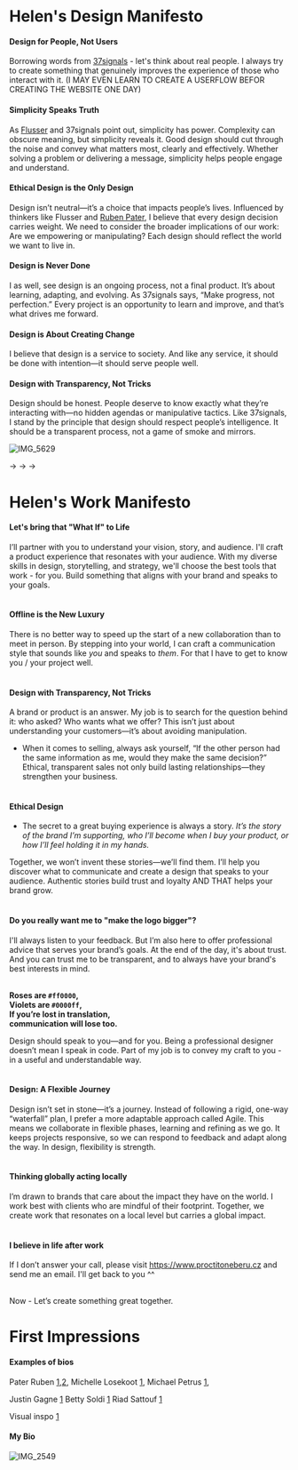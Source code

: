# Helen's Design Manifesto

#### Design for People, Not Users
Borrowing words from [37signals](https://37signals.com) - let's think about real people. I always try to create something that genuinely improves the experience of those who interact with it. (I MAY EVEN LEARN TO CREATE A USERFLOW BEFOR CREATING THE WEBSITE ONE DAY)

#### Simplicity Speaks Truth
As [Flusser](http://thepoliticsofdesign.com](https://seansturm.wordpress.com/2009/10/03/about-the-word-design-by-vilem-flusser/)) and 37signals point out, simplicity has power. Complexity can obscure meaning, but simplicity reveals it. Good design should cut through the noise and convey what matters most, clearly and effectively. Whether solving a problem or delivering a message, simplicity helps people engage and understand.

#### Ethical Design is the Only Design
Design isn’t neutral—it’s a choice that impacts people’s lives. Influenced by thinkers like Flusser and [Ruben Pater](http://thepoliticsofdesign.com), I believe that every design decision carries weight. We need to consider the broader implications of our work: Are we empowering or manipulating? Each design should reflect the world we want to live in.

#### Design is Never Done
I as well, see design is an ongoing process, not a final product. It’s about learning, adapting, and evolving. As 37signals says, “Make progress, not perfection.” Every project is an opportunity to learn and improve, and that’s what drives me forward.

#### Design is About Creating Change
I believe that design is a service to society. And like any service, it should be done with intention—it should serve people well.

#### Design with Transparency, Not Tricks
Design should be honest. People deserve to know exactly what they’re interacting with—no hidden agendas or manipulative tactics. Like 37signals, I stand by the principle that design should respect people’s intelligence. It should be a transparent process, not a game of smoke and mirrors.



![IMG_5629](https://github.com/user-attachments/assets/23a6298c-7ce9-411c-beb9-d01b68d9b2ee)


->
->
->

# Helen's Work Manifesto

#### Let's bring that "What If" to Life
I’ll partner with you to understand your vision, story, and audience. I'll craft a product experience that resonates with your audience. With my diverse skills in design, storytelling, and strategy, we'll choose the best tools that work - for you. Build something that aligns with your brand and speaks to your goals. 
<br>
<br>

#### Offline is the New Luxury
There is no better way to speed up the start of a new collaboration than to meet in person. By stepping into your world, I can craft a communication style that sounds like *you* and speaks to *them*. For that I have to get to know you / your project well. 
<br><br>

#### Design with Transparency, Not Tricks
A brand or product is an answer. My job is to search for the question behind it: who asked? Who wants what we offer? This isn’t just about understanding your customers—it’s about avoiding manipulation. 

* When it comes to selling, always ask yourself, “If the other person had the same information as me, would they make the same decision?” Ethical, transparent sales not only build lasting relationships—they strengthen your business.
<br><br>

#### Ethical Design
* The secret to a great buying experience is always a story. *It’s the story of the brand I’m supporting, who I’ll become when I buy your product, or how I’ll feel holding it in my hands.*

Together, we won’t invent these stories—we’ll find them. I’ll help you discover what to communicate and create a design that speaks to your audience. Authentic stories build trust and loyalty AND THAT helps your brand grow.
<br><br>


#### Do you really want me to "make the logo bigger"? 
I'll always listen to your feedback. But I’m also here to offer professional advice that serves your brand’s goals. At the end of the day, it's about trust. And you can trust me to be transparent, and to always have your brand's best interests in mind.
<br><br>


**Roses are `#ff0000`,<br>**
**Violets are `#0000ff`,<br>**
**If you’re lost in translation,<br>**
**communication will lose too.<br>**

Design should speak to you—and for you. Being a professional designer doesn’t mean I speak in code. Part of my job is to convey my craft to you - in a useful and understandable way. 
<br><br>

#### Design: A Flexible Journey 
Design isn’t set in stone—it’s a journey. Instead of following a rigid, one-way “waterfall” plan, I prefer a more adaptable approach called Agile. This means we collaborate in flexible phases, learning and refining as we go. It keeps projects responsive, so we can respond to feedback and adapt along the way. In design, flexibility is strength.
<br><br>

#### Thinking globally acting locally
I’m drawn to brands that care about the impact they have on the world. I work best with clients who are mindful of their footprint. Together, we create work that resonates on a local level but carries a global impact.
<br><br>

#### I believe in life after work 
If I don’t answer your call, please visit https://www.proctitoneberu.cz and send me an email. I'll get back to you ^^
<br><br>

Now - Let’s create something great together.

# First Impressions

#### Examples of bios
Pater Ruben [1](https://www.untold-stories.net/rubenpater/),[2](https://framerframed.nl/en/mensen/ruben-pater/), Michelle Losekoot [1](https://losekoot.cz), Michael Petrus [1](https://michaelpetrus.com), 

Justin Gagne [1](https://justingagne.design/#contact)
Betty Soldi [1](https://www.bettysoldi.com)
Riad Sattouf [1](https://www.riadsattouf.com/en/products/biographie)

Visual inspo [1](https://manifesto.itsoffbrand.com)

#### My Bio
![IMG_2549](https://github.com/user-attachments/assets/9bcd9df5-45c7-43d8-bc6d-555aabab9bb5)

